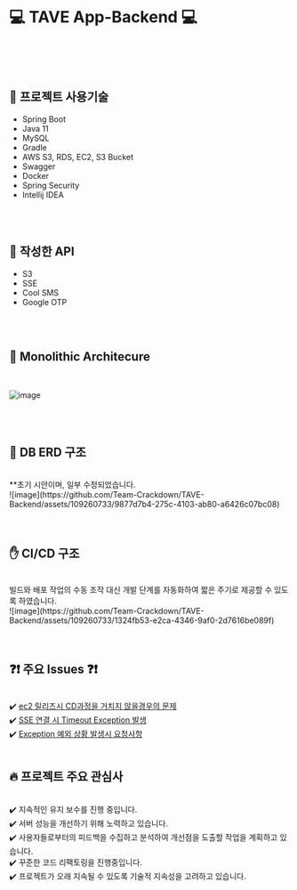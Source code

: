 # :computer: TAVE App-Backend :computer:  


</br>
</br>
</br>


## :hammer: 프로젝트 사용기술
 - Spring Boot
 - Java 11
 - MySQL
 - Gradle
 - AWS S3, RDS, EC2, S3 Bucket
 - Swagger
 - Docker
 - Spring Security
 - Intellij IDEA
</br>
</br>  

## :wrench: 작성한 API
- S3
- SSE
- Cool SMS
- Google OTP
</br>
</br>

 
## :triangular_flag_on_post: Monolithic Architecure
</br>

![image](https://github.com/Team-Crackdown/TAVE-Backend/assets/109260733/cfe1487a-9aae-468b-9799-64742931abdb)

</br>
</br>


## :pushpin: DB ERD 구조
</br>
**초기 시안이며, 일부 수정되었습니다.
</br>
![image](https://github.com/Team-Crackdown/TAVE-Backend/assets/109260733/9877d7b4-275c-4103-ab80-a6426c07bc08)

</br>
</br>
</br>


##  :raised_hand: CI/CD 구조
</br>
빌드와 배포 작업의 수동 조작 대신 개발 단계를 자동화하여 짧은 주기로 제공할 수 있도록 하였습니다.
</br>
![image](https://github.com/Team-Crackdown/TAVE-Backend/assets/109260733/1324fb53-e2ca-4346-9af0-2d7616be089f)
</br>
</br>
</br>

## :question::exclamation: 주요 Issues :question::exclamation:
</br>:heavy_check_mark: [ec2 릴리즈시 CD과정을 거치지 않을경우의 문제](https://github.com/Team-Crackdown/TAVE-Backend/issues/3)
</br>:heavy_check_mark: [SSE 연결 시 Timeout Exception 발생](https://github.com/Team-Crackdown/TAVE-Backend/issues/7)
</br>:heavy_check_mark: [Exception 예외 상황 발생시 요청사항](https://github.com/Team-Crackdown/TAVE-Backend/issues/9)
</br>
</br>


## :fire: 프로젝트 주요 관심사
</br>:heavy_check_mark: 지속적인 유지 보수를 진행 중입니다.
</br>:heavy_check_mark: 서버 성능을 개선하기 위해 노력하고 있습니다.
</br>:heavy_check_mark: 사용자들로부터의 피드백을 수집하고 분석하여 개선점을 도출할 작업을 계획하고 있습니다.
</br>:heavy_check_mark: 꾸준한 코드 리팩토링을 진행중입니다.
</br>:heavy_check_mark: 프로젝트가 오래 지속될 수 있도록 기술적 지속성을 고려하고 있습니다.
</br>
</br>



